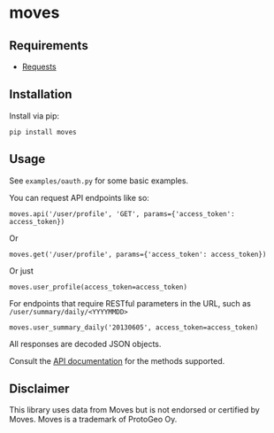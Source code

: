 moves
=====

Requirements
------------

* [Requests](http://docs.python-requests.org/en/latest/)

Installation
------------

Install via pip:

    pip install moves

Usage
-----

See `examples/oauth.py` for some basic examples.

You can request API endpoints like so:

    moves.api('/user/profile', 'GET', params={'access_token': access_token})

Or

    moves.get('/user/profile', params={'access_token': access_token})

Or just

    moves.user_profile(access_token=access_token)

For endpoints that require RESTful parameters in the URL, such as `/user/summary/daily/<YYYYMMDD>`

    moves.user_summary_daily('20130605', access_token=access_token)

All responses are decoded JSON objects.

Consult the [API documentation](https://dev.moves-app.com/docs/api) for the methods supported.

Disclaimer
----------

This library uses data from Moves but is not endorsed or certified by Moves. Moves is a trademark of ProtoGeo Oy.

